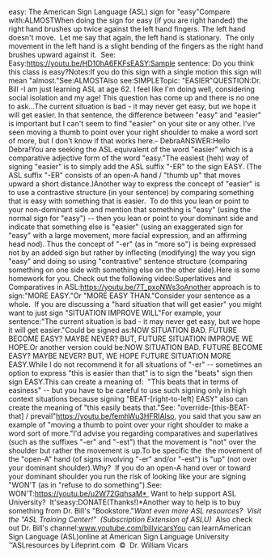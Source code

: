 easy: The 
		American Sign Language (ASL) sign for "easy"Compare with:ALMOSTWhen doing the sign for easy (if you are right handed) the right hand brushes up twice against the left hand fingers. The left hand doesn't move.  Let me say that again, 
the left hand is stationary.  The only movement in the left hand is a 
slight bending of the fingers as the right hand brushes upward against it.  
	See: Easy:https://youtu.be/HD10hA6FKFsEASY:Sample sentence: Do you think this class is easy?Notes:If you do this sign with a single motion this sign will mean "almost."See:ALMOSTAlso see:SIMPLETopic: "EASIER"QUESTION:Dr. Bill -I am just learning ASL at age 62. I feel like I'm doing well, considering social 
isolation and my age! This question has come up and there is no one to ask...The current situation is bad - it may never get easy, but we hope it will get 
easier. In that sentence, the difference between "easy" and "easier" is 
important but I can't seem to find "easier" on your site or any other. I've seen 
moving a thumb to point over your right shoulder to make a word sort of more, 
but I don't know if that works here.- DebraANSWER:Hello Debra!You are seeking the ASL equivalent of the word "easier" which is a comparative 
adjective form of the word "easy."The easiest (heh) way of signing "easier" is to simply add the ASL suffix "-ER" 
to the sign EASY. (The ASL suffix "-ER" consists of an open-A hand / "thumb up" 
that moves upward a short distance.)Another way to express the concept of "easier" is to use a contrastive structure 
(in your sentence) by comparing something that is easy with something that is 
easier.  To do this you lean or point to your non-dominant side and mention 
that something is "easy" (using the normal sign for "easy") -- then you lean or 
point to your dominant side and indicate that something else is "easier" (using 
an exaggerated sign for "easy" with a large movement, more facial expression, 
and an affirming head nod). Thus the concept of "-er" (as in "more so") is being 
expressed not by an added sign but rather by inflecting (modifying) the way you 
sign "easy" and doing so using "contrastive" sentence structure (comparing 
something on one side with something else on the other side).Here is some homework for you. Check out the following video:Superlatives and Comparatives in ASL:https://youtu.be/7T_pxoNWs3oAnother approach is to sign:"MORE EASY."Or "MORE EASY THAN."Consider your sentence as a whole.  If you are discussing a "hard situation 
that will get easier" you might want to just sign "SITUATION IMPROVE WILL"For example, your sentence:"The current situation is bad - it may never get easy, but we hope it will get 
easier."Could be signed as:NOW SITUATION BAD. FUTURE BECOME EASY? MAYBE NEVER? BUT, FUTURE SITUATION 
IMPROVE WE HOPE.Or another version could be:NOW SITUATION BAD. FUTURE BECOME EASY? MAYBE NEVER? BUT, WE HOPE FUTURE 
SITUATION MORE EASY.While I do not recommend it for all situations of "-er" -- sometimes an option 
to express "this is easier than that" is to sign the "beats" sign then sign 
EASY.This can create a meaning of:  "This beats that in terms of easiness" -- 
but you have to be careful to use such signing only in high context situations 
because signing "BEAT-[right-to-left] EASY" also can create the meaning of "this 
easily beats that."See: "override-[this-BEAT-that] / prevail"https://youtu.be/femhWu3HFRIAlso, you said that you saw an example of "moving a thumb to point over your 
right shoulder to make a word sort of more."I'd advise you regarding comparatives and superlatives (such as the suffixes "-er" 
and "-est") that the movement is "not" over the shoulder but rather the movement 
is up.To be specific the  the movement of the "open-A" hand (of signs involving 
"-er" and/or "-est") is "up" (not over your dominant shoulder).Why?  If you do an open-A hand over or toward your dominant shoulder you 
run the risk of looking like your are signing "WON'T (as in "refuse to do 
something").See: WON'T:https://youtu.be/u2W72GqhsaM* 
Want to help support ASL University?  It'seasy:DONATE(Thanks!)*Another way to help is to buy something from Dr. Bill's "Bookstore."*Want even more ASL resources?  Visit the "ASL Training Center!"  (Subscription 
Extension of ASLU)*  Also check out Dr. Bill's channel:www.youtube.com/billvicarsYou can learnAmerican Sign Language (ASL)online at American Sign Language University ™ASLresources by Lifeprint.com  ©  Dr. William Vicars